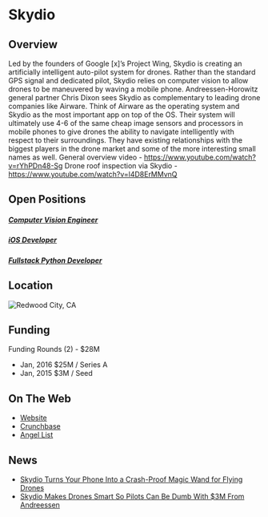 # Skydio
## Overview
Led by the founders of Google [x]’s Project Wing, Skydio is creating an artificially intelligent auto-pilot system for drones. Rather than the standard GPS signal and dedicated pilot, Skydio relies on computer vision to allow drones to be maneuvered by waving a mobile phone.
Andreessen-Horowitz general partner Chris Dixon sees Skydio as complementary to leading drone companies like Airware. Think of Airware as the operating system and Skydio as the most important app on top of the OS.
Their system will ultimately use 4-6 of the same cheap image sensors and processors in mobile phones to give drones the ability to navigate intelligently with respect to their surroundings.
They have existing relationships with the biggest players in the drone market and some of the more interesting small names as well.
General overview video - https://www.youtube.com/watch?v=rYhPDn48-Sg
Drone roof inspection via Skydio - https://www.youtube.com/watch?v=l4D8ErMMvnQ

## Open Positions
##### [Computer Vision Engineer](computer-vision-engineer.md)
##### [iOS Developer](ios-developer.md)
##### [Fullstack Python Developer](fullstack-python-developer.md)

## Location
![Redwood City, CA](https://maps.googleapis.com/maps/api/staticmap?center=Redwood+City,+CA&zoom=13&scale=false&size=600x300&maptype=roadmap&format=png&visual_refresh=true)

## Funding
Funding Rounds (2) - $28M
+ Jan, 2016	$25M / Series A
+ Jan, 2015	$3M / Seed

## On The Web
+ [Website](http://www.skydio.com/)
+ [Crunchbase](https://www.crunchbase.com/organization/skydio#/entity)
+ [Angel List](https://angel.co/skydio)

## News
+ [Skydio Turns Your Phone Into a Crash-Proof Magic Wand for Flying Drones](http://gizmodo.com/skydio-turns-your-phone-into-a-crash-proof-magic-wand-f-1679733634)
+ [Skydio Makes Drones Smart So Pilots Can Be Dumb With $3M From Andreessen](https://techcrunch.com/2015/01/15/drone-auto-pilot)
